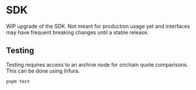 # SDK

WIP upgrade of the SDK. Not meant for production usage yet and interfaces may have frequent breaking changes until a stable release.

## Testing

Testing requires access to an archive node for onchain quote comparisons. This can be done using Infura.

`pnpm test`
